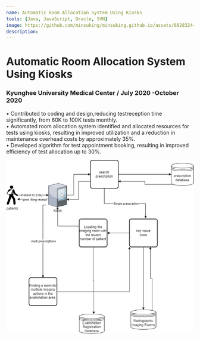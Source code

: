 ```yaml
---
name: Automatic Room Allocation System Using Kiosks
tools: [Java, JavaScript, Oracle, SVN]
image: https://github.com/minsuking/minsuking.github.io/assets/60283244/e8f9977e-d134-420e-b3f7-35c5eaf1b043
description: 
---
```

# Automatic Room Allocation System Using Kiosks
### Kyunghee University Medical Center / July 2020 -October 2020 
• Contributed to coding and design,reducing testreception time significantly, from 60K to 100K tests monthly. <br>
• Automated room allocation system identified and allocated resources for tests using kiosks, resulting in improved utilization and a reduction in maintenance overhead costs by approximately 35%. <br>
• Developed algorithm for test appointment booking, resulting in improved efficiency of test allocation up to 30%.<br>

![design](https://github.com/minsuking/draw/blob/main/%EC%A0%9C%EB%AA%A9%20%EC%97%86%EB%8A%94%20%EB%8B%A4%EC%9D%B4%EC%96%B4%EA%B7%B8%EB%9E%A8.drawio.png?raw=true)